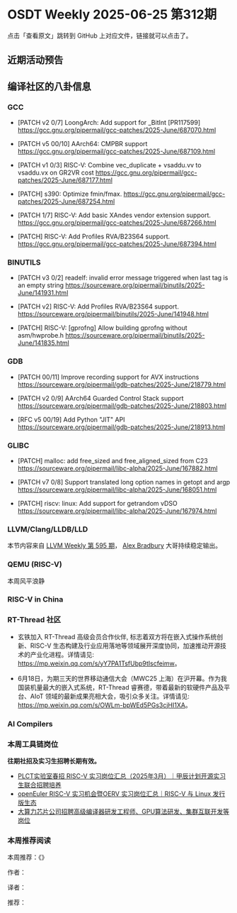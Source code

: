 # OSDT Weekly 2025-06-25 第312期

点击「查看原文」跳转到 GitHub 上对应文件，链接就可以点击了。

## 近期活动预告

## 编译社区的八卦信息

### GCC

- [PATCH v2 0/7] LoongArch: Add support for _BitInt [PR117599]
  https://gcc.gnu.org/pipermail/gcc-patches/2025-June/687070.html

- [PATCH v5 00/10] AArch64: CMPBR support
  https://gcc.gnu.org/pipermail/gcc-patches/2025-June/687109.html

- [PATCH v1 0/3] RISC-V: Combine vec_duplicate + vsaddu.vv to vsaddu.vx on GR2VR cost
  https://gcc.gnu.org/pipermail/gcc-patches/2025-June/687177.html

- [PATCH] s390: Optimize fmin/fmax.
  https://gcc.gnu.org/pipermail/gcc-patches/2025-June/687254.html

- [PATCH 1/7] RISC-V: Add basic XAndes vendor extension support.
  https://gcc.gnu.org/pipermail/gcc-patches/2025-June/687266.html

- [PATCH] RISC-V: Add Profiles RVA/B23S64 support.
  https://gcc.gnu.org/pipermail/gcc-patches/2025-June/687394.html

### BINUTILS

- [PATCH v3 0/2] readelf: invalid error message triggered when last tag is an empty string
  https://sourceware.org/pipermail/binutils/2025-June/141931.html

- [PATCH v2] RISC-V: Add Profiles RVA/B23S64 support.
  https://sourceware.org/pipermail/binutils/2025-June/141948.html

- [PATCH] RISC-V: [gprofng] Allow building gprofng without asm/hwprobe.h
  https://sourceware.org/pipermail/binutils/2025-June/141835.html

### GDB

- [PATCH 00/11] Improve recording support for AVX instructions
  https://sourceware.org/pipermail/gdb-patches/2025-June/218779.html

- [PATCH v2 0/9] AArch64 Guarded Control Stack support
  https://sourceware.org/pipermail/gdb-patches/2025-June/218803.html

- [RFC v5 00/19] Add Python "JIT" API
  https://sourceware.org/pipermail/gdb-patches/2025-June/218913.html

### GLIBC

- [PATCH] malloc: add free_sized and free_aligned_sized from C23
  https://sourceware.org/pipermail/libc-alpha/2025-June/167882.html

- [PATCH v7 0/8] Support translated long option names in getopt and argp
  https://sourceware.org/pipermail/libc-alpha/2025-June/168051.html

- [PATCH] riscv: linux: Add support for getrandom vDSO
  https://sourceware.org/pipermail/libc-alpha/2025-June/167974.html

### LLVM/Clang/LLDB/LLD

本节内容来自 [LLVM Weekly 第 595 期](http://llvmweekly.org/issue/595)，
[Alex Bradbury](https://www.linkedin.com/in/alex-bradbury/) 大哥持续稳定输出。

### QEMU (RISC-V)

本周风平浪静

### RISC-V in China

### RT-Thread 社区

- 玄铁加入 RT-Thread 高级会员合作伙伴, 标志着双方将在嵌入式操作系统创新、RISC-V 生态构建及行业应用落地等领域展开深度协同，加速推动开源技术的产业化进程。详情请见: <https://mp.weixin.qq.com/s/yY7PA1TsfUbp9tIscfeimw>。

- 6月18日，为期三天的世界移动通信大会（MWC25 上海）在沪开幕。作为我国装机量最大的嵌入式系统，RT-Thread 睿赛德，带着最新的软硬件产品及平台、AIoT 领域的最新成果亮相大会，吸引众多关注。详情请见: <https://mp.weixin.qq.com/s/OWLm-bpWEd5PGs3cjHI1XA>。

### AI Compilers

### 本周工具链岗位

**往期社招及实习生招聘长期有效。**

- [PLCT实验室春招 RISC-V 实习岗位汇总（2025年3月）｜甲辰计划开源实习生联合招聘培养](https://mp.weixin.qq.com/s/no5v_YeGI3LUE7mYv5wUpQ)
- [openEuler RISC-V 实习机会暨OERV 实习岗位汇总｜RISC-V 与 Linux 发行版生态](https://mp.weixin.qq.com/s/87XEhORtte_iTTZqjinX2g)
- [大算力芯片公司招聘高级编译器研发工程师、GPU算法研发、集群互联开发等岗位](https://mp.weixin.qq.com/s/ONoNJ5jZmL794AdtlHrDuQ)

### 本周推荐阅读

本周推荐：《》

作者：

译者：

推荐：

